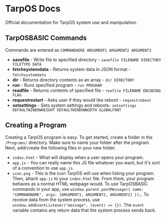 # TarpOS Docs
Official documentation for TarpOS system use and manipulation.

## TarpOSBASIC Commands
Commands are entered as `COMMANDHERE ARGUMENT1 ARGUMENT2 ARGUMENT3`
- <b>savefile</b> - Write file to specified directory - `savefile FILENAME DIRECTORY FILETYPE DATA`
- <b>fetchsystemdata</b> - Returns system data in JSON format - `fetchsystemdata`
- <b>dir</b> - Returns directory contents as an array  - `dir DIRECTORY`
- <b>run</b> - Runs specified program - `run PROGRAM`
- <b>readfile</b> - Returns contents of specified file - `reafile FILENAME ENCODING FLAG` 
- <b>requestrestart</b> - Asks user if they would like reboot - `requestreboot`
- <b>setsettings</b> - Sets system settings and reboots- `setsettings DEFAULTWINDOWHEIGHT DEFAULTWINDOWWIDTH GLOBALFONT`

## Creating a Program
Creating a TarpOS program is easy. To get started, create a folder in the `/Programs/` directory. Make sure to name your folder after the program. Next, add/create the following files in your new folder.
- `index.html` - What will display when a user opens your program.
- `app.js` - You can really name this JS file whatever you want, but it's sort of a convention to use `app.js`.
- `icon.png` - This is the icon TarpOS will use when listing your program.  <br>
Then, attach `app.js` to your `index.html` file. From there, your program behaves as a normal HTML webpage would. 
To use TarpOSBASIC commands in your app, use `window.parent.postMessage({ name: "COMMANDNAME", args: [ARGUMENT1, ARGUMENT2, ARGUMENT2] });`. To receive data from the system process, use `window.addEventListener("message", (event) => {})`. The `event` variable contains any return data that the system process sends back.